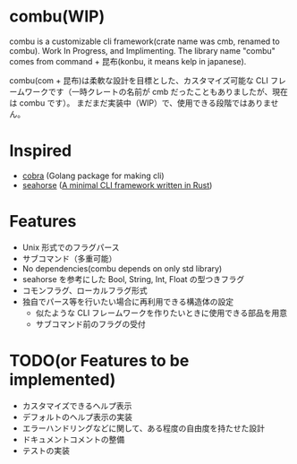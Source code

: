 # combu(WIP)

combu is a customizable cli framework(crate name was cmb, renamed to combu). Work In Progress, and Implimenting.
The library name "combu" comes from command + 昆布(konbu, it means kelp in japanese).

combu(com + 昆布)は柔軟な設計を目標とした、カスタマイズ可能な CLI フレームワークです（一時クレートの名前が cmb だったこともありましたが、現在は combu です）。
まだまだ実装中（WIP）で、使用できる段階ではありません。

# Inspired

- [cobra](https://github.com/spf13/cobra) (Golang package for making cli)
- [seahorse](https://github.com/ksk001100/seahorse) ([A minimal CLI framework written in Rust](https://github.com/ksk001100/seahorse/blob/master/README.md))

# Features

- Unix 形式でのフラグパース
- サブコマンド（多重可能）
- No dependencies(combu depends on only std library)
- seahorse を参考にした Bool, String, Int, Float の型つきフラグ
- コモンフラグ、ローカルフラグ形式
- 独自でパース等を行いたい場合に再利用できる構造体の設定
  - 似たような CLI フレームワークを作りたいときに使用できる部品を用意
  - サブコマンド前のフラグの受付

# TODO(or Features to be implemented)

- カスタマイズできるヘルプ表示
- デフォルトのヘルプ表示の実装
- エラーハンドリングなどに関して、ある程度の自由度を持たせた設計
- ドキュメントコメントの整備
- テストの実装
